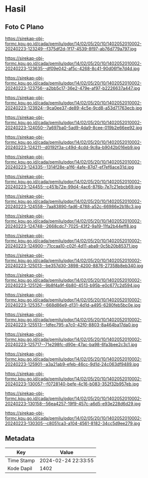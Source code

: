 # Hasil

## Foto C Plano

https://sirekap-obj-formc.kpu.go.id/cada/pemilu/pdpr/14/02/05/20/10/1402052010002-20240223-123249--f375df2d-1f17-4539-8f97-ab76d779a797.jpg

https://sirekap-obj-formc.kpu.go.id/cada/pemilu/pdpr/14/02/05/20/10/1402052010002-20240223-123635--df09e042-af5c-4268-8c41-90d06f1e7d4d.jpg

https://sirekap-obj-formc.kpu.go.id/cada/pemilu/pdpr/14/02/05/20/10/1402052010002-20240223-123756--a2bb5c17-36e2-479e-af97-b2226637a447.jpg

https://sirekap-obj-formc.kpu.go.id/cada/pemilu/pdpr/14/02/05/20/10/1402052010002-20240223-123924--9ca0ee37-de89-4c5e-9cd8-a53d71763ecb.jpg

https://sirekap-obj-formc.kpu.go.id/cada/pemilu/pdpr/14/02/05/20/10/1402052010002-20240223-124050--7a697ba0-5ad9-4da9-8cee-019b2e66ee92.jpg

https://sirekap-obj-formc.kpu.go.id/cada/pemilu/pdpr/14/02/05/20/10/1402052010002-20240223-124211--d0192f3a-c49d-4cdd-9c8a-b9042b016eb9.jpg

https://sirekap-obj-formc.kpu.go.id/cada/pemilu/pdpr/14/02/05/20/10/1402052010002-20240223-124335--1314f28e-a1f6-4afe-87d7-ef7ef6ace31d.jpg

https://sirekap-obj-formc.kpu.go.id/cada/pemilu/pdpr/14/02/05/20/10/1402052010002-20240223-124455--c451b72e-99d4-4ac6-876b-7e7c21ebcb69.jpg

https://sirekap-obj-formc.kpu.go.id/cada/pemilu/pdpr/14/02/05/20/10/1402052010002-20240223-124558--7aa83890-fad6-4788-a52c-66986e2b18c3.jpg

https://sirekap-obj-formc.kpu.go.id/cada/pemilu/pdpr/14/02/05/20/10/1402052010002-20240223-124748--2668cdc7-7025-43f2-9a19-11fa2b44eff8.jpg

https://sirekap-obj-formc.kpu.go.id/cada/pemilu/pdpr/14/02/05/20/10/1402052010002-20240223-124900--71ccaa10-c02f-4d11-aba9-0c5b20b85371.jpg

https://sirekap-obj-formc.kpu.go.id/cada/pemilu/pdpr/14/02/05/20/10/1402052010002-20240223-125013--be357d30-3898-4200-8876-27358b8eb340.jpg

https://sirekap-obj-formc.kpu.go.id/cada/pemilu/pdpr/14/02/05/20/10/1402052010002-20240223-125126--9b8f4a9f-6b80-4513-b95b-e0c677c2d594.jpg

https://sirekap-obj-formc.kpu.go.id/cada/pemilu/pdpr/14/02/05/20/10/1402052010002-20240223-125357--668d86e9-d131-4d1d-a495-6280feb5bc0e.jpg

https://sirekap-obj-formc.kpu.go.id/cada/pemilu/pdpr/14/02/05/20/10/1402052010002-20240223-125513--1dfec795-a7c0-42f0-8803-8a464ba17da0.jpg

https://sirekap-obj-formc.kpu.go.id/cada/pemilu/pdpr/14/02/05/20/10/1402052010002-20240223-125717--71e298fc-d90e-47ac-ba98-6fa3bee2c3c1.jpg

https://sirekap-obj-formc.kpu.go.id/cada/pemilu/pdpr/14/02/05/20/10/1402052010002-20240223-125901--a3a21ab9-efeb-46cc-9d1d-24c063df9489.jpg

https://sirekap-obj-formc.kpu.go.id/cada/pemilu/pdpr/14/02/05/20/10/1402052010002-20240223-130057--f0728140-befe-4c16-b083-352f32b957eb.jpg

https://sirekap-obj-formc.kpu.go.id/cada/pemilu/pdpr/14/02/05/20/10/1402052010002-20240223-130158--56ea4257-19f9-457c-a6d5-e93e228d6d29.jpg

https://sirekap-obj-formc.kpu.go.id/cada/pemilu/pdpr/14/02/05/20/10/1402052010002-20240223-130305--c8051ca3-a104-4561-8182-34cc5d9ee279.jpg


## Metadata

| Key        | Value               |
| ---------- | ------------------- |
| Time Stamp | 2024-02-24 22:33:55 |
| Kode Dapil | 1402                |



